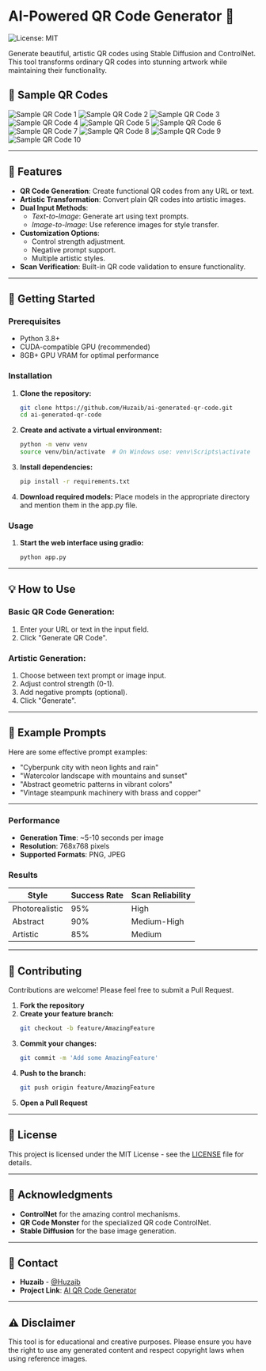 # AI-Powered QR Code Generator 🎨

![License: MIT](https://img.shields.io/badge/License-MIT-yellow.svg)

Generate beautiful, artistic QR codes using Stable Diffusion and ControlNet. This tool transforms ordinary QR codes into stunning artwork while maintaining their functionality.

## 📌 Sample QR Codes
![Sample QR Code 1](resources/qr1.png)
![Sample QR Code 2](resources/qr2.png)
![Sample QR Code 3](resources/qr3.png)
![Sample QR Code 4](resources/qr4.png)
![Sample QR Code 5](resources/qr5.png)
![Sample QR Code 6](resources/qr6.png)
![Sample QR Code 7](resources/qr7.png)
![Sample QR Code 8](resources/qr8.png)
![Sample QR Code 9](resources/qr9.png)
![Sample QR Code 10](resources/qr10.png)

---

## 🌟 Features
- **QR Code Generation**: Create functional QR codes from any URL or text.
- **Artistic Transformation**: Convert plain QR codes into artistic images.
- **Dual Input Methods**:
  - *Text-to-Image*: Generate art using text prompts.
  - *Image-to-Image*: Use reference images for style transfer.
- **Customization Options**:
  - Control strength adjustment.
  - Negative prompt support.
  - Multiple artistic styles.
- **Scan Verification**: Built-in QR code validation to ensure functionality.

---

## 🚀 Getting Started

### Prerequisites
- Python 3.8+
- CUDA-compatible GPU (recommended)
- 8GB+ GPU VRAM for optimal performance

### Installation
1. **Clone the repository:**
   ```bash
   git clone https://github.com/Huzaib/ai-generated-qr-code.git
   cd ai-generated-qr-code
   ```

2. **Create and activate a virtual environment:**
   ```bash
   python -m venv venv
   source venv/bin/activate  # On Windows use: venv\Scripts\activate
   ```

3. **Install dependencies:**
   ```bash
   pip install -r requirements.txt
   ```

4. **Download required models:**
   Place models in the appropriate directory and mention them in the app.py file.

### Usage
1. **Start the web interface using gradio:**
   ```bash
   python app.py
   ```

---

## 💡 How to Use
### **Basic QR Code Generation**:
1. Enter your URL or text in the input field.
2. Click "Generate QR Code".

### **Artistic Generation**:
1. Choose between text prompt or image input.
2. Adjust control strength (0-1).
3. Add negative prompts (optional).
4. Click "Generate".

---

## 🎨 Example Prompts
Here are some effective prompt examples:
- "Cyberpunk city with neon lights and rain"
- "Watercolor landscape with mountains and sunset"
- "Abstract geometric patterns in vibrant colors"
- "Vintage steampunk machinery with brass and copper"

---


### **Performance**
- **Generation Time**: ~5-10 seconds per image
- **Resolution**: 768x768 pixels
- **Supported Formats**: PNG, JPEG

### **Results**
| Style         | Success Rate | Scan Reliability |
|--------------|-------------|------------------|
| Photorealistic | 95%         | High             |
| Abstract      | 90%         | Medium-High      |
| Artistic      | 85%         | Medium           |

---

## 🤝 Contributing
Contributions are welcome! Please feel free to submit a Pull Request.

1. **Fork the repository**
2. **Create your feature branch:**
   ```bash
   git checkout -b feature/AmazingFeature
   ```
3. **Commit your changes:**
   ```bash
   git commit -m 'Add some AmazingFeature'
   ```
4. **Push to the branch:**
   ```bash
   git push origin feature/AmazingFeature
   ```
5. **Open a Pull Request**

---

## 📝 License
This project is licensed under the MIT License - see the [LICENSE](LICENSE) file for details.

---

## 🙏 Acknowledgments
- **ControlNet** for the amazing control mechanisms.
- **QR Code Monster** for the specialized QR code ControlNet.
- **Stable Diffusion** for the base image generation.

---

## 📧 Contact
- **Huzaib** - [@Huzaib](https://github.com/Huzaib)
- **Project Link**: [AI QR Code Generator](https://github.com/Huzaib/ai-generated-qr-code)

---

## ⚠️ Disclaimer
This tool is for educational and creative purposes. Please ensure you have the right to use any generated content and respect copyright laws when using reference images.
